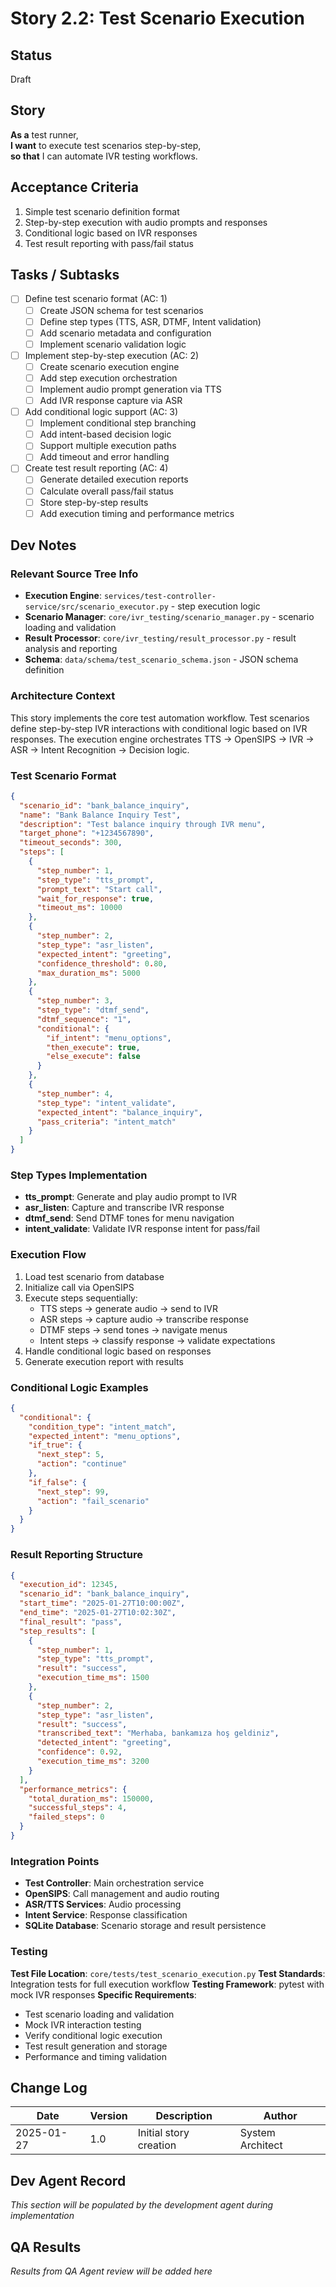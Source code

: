 # Story 2.2: Test Scenario Execution

## Status
Draft

## Story
**As a** test runner,  
**I want** to execute test scenarios step-by-step,  
**so that** I can automate IVR testing workflows.

## Acceptance Criteria
1. Simple test scenario definition format
2. Step-by-step execution with audio prompts and responses
3. Conditional logic based on IVR responses
4. Test result reporting with pass/fail status

## Tasks / Subtasks
- [ ] Define test scenario format (AC: 1)
  - [ ] Create JSON schema for test scenarios
  - [ ] Define step types (TTS, ASR, DTMF, Intent validation)
  - [ ] Add scenario metadata and configuration
  - [ ] Implement scenario validation logic
- [ ] Implement step-by-step execution (AC: 2)
  - [ ] Create scenario execution engine
  - [ ] Add step execution orchestration
  - [ ] Implement audio prompt generation via TTS
  - [ ] Add IVR response capture via ASR
- [ ] Add conditional logic support (AC: 3)
  - [ ] Implement conditional step branching
  - [ ] Add intent-based decision logic
  - [ ] Support multiple execution paths
  - [ ] Add timeout and error handling
- [ ] Create test result reporting (AC: 4)
  - [ ] Generate detailed execution reports
  - [ ] Calculate overall pass/fail status
  - [ ] Store step-by-step results
  - [ ] Add execution timing and performance metrics

## Dev Notes

### Relevant Source Tree Info
- **Execution Engine**: `services/test-controller-service/src/scenario_executor.py` - step execution logic
- **Scenario Manager**: `core/ivr_testing/scenario_manager.py` - scenario loading and validation
- **Result Processor**: `core/ivr_testing/result_processor.py` - result analysis and reporting
- **Schema**: `data/schema/test_scenario_schema.json` - JSON schema definition

### Architecture Context
This story implements the core test automation workflow. Test scenarios define step-by-step IVR interactions with conditional logic based on IVR responses. The execution engine orchestrates TTS → OpenSIPS → IVR → ASR → Intent Recognition → Decision logic.

### Test Scenario Format
```json
{
  "scenario_id": "bank_balance_inquiry",
  "name": "Bank Balance Inquiry Test",
  "description": "Test balance inquiry through IVR menu",
  "target_phone": "+1234567890",
  "timeout_seconds": 300,
  "steps": [
    {
      "step_number": 1,
      "step_type": "tts_prompt",
      "prompt_text": "Start call",
      "wait_for_response": true,
      "timeout_ms": 10000
    },
    {
      "step_number": 2,
      "step_type": "asr_listen",
      "expected_intent": "greeting",
      "confidence_threshold": 0.80,
      "max_duration_ms": 5000
    },
    {
      "step_number": 3,
      "step_type": "dtmf_send",
      "dtmf_sequence": "1",
      "conditional": {
        "if_intent": "menu_options",
        "then_execute": true,
        "else_execute": false
      }
    },
    {
      "step_number": 4,
      "step_type": "intent_validate",
      "expected_intent": "balance_inquiry",
      "pass_criteria": "intent_match"
    }
  ]
}
```

### Step Types Implementation
- **tts_prompt**: Generate and play audio prompt to IVR
- **asr_listen**: Capture and transcribe IVR response
- **dtmf_send**: Send DTMF tones for menu navigation
- **intent_validate**: Validate IVR response intent for pass/fail

### Execution Flow
1. Load test scenario from database
2. Initialize call via OpenSIPS
3. Execute steps sequentially:
   - TTS steps → generate audio → send to IVR
   - ASR steps → capture audio → transcribe response
   - DTMF steps → send tones → navigate menus
   - Intent steps → classify response → validate expectations
4. Handle conditional logic based on responses
5. Generate execution report with results

### Conditional Logic Examples
```json
{
  "conditional": {
    "condition_type": "intent_match",
    "expected_intent": "menu_options",
    "if_true": {
      "next_step": 5,
      "action": "continue"
    },
    "if_false": {
      "next_step": 99,
      "action": "fail_scenario"
    }
  }
}
```

### Result Reporting Structure
```json
{
  "execution_id": 12345,
  "scenario_id": "bank_balance_inquiry",
  "start_time": "2025-01-27T10:00:00Z",
  "end_time": "2025-01-27T10:02:30Z",
  "final_result": "pass",
  "step_results": [
    {
      "step_number": 1,
      "step_type": "tts_prompt",
      "result": "success",
      "execution_time_ms": 1500
    },
    {
      "step_number": 2,
      "step_type": "asr_listen",
      "result": "success",
      "transcribed_text": "Merhaba, bankamıza hoş geldiniz",
      "detected_intent": "greeting",
      "confidence": 0.92,
      "execution_time_ms": 3200
    }
  ],
  "performance_metrics": {
    "total_duration_ms": 150000,
    "successful_steps": 4,
    "failed_steps": 0
  }
}
```

### Integration Points
- **Test Controller**: Main orchestration service
- **OpenSIPS**: Call management and audio routing
- **ASR/TTS Services**: Audio processing
- **Intent Service**: Response classification
- **SQLite Database**: Scenario storage and result persistence

### Testing
**Test File Location**: `core/tests/test_scenario_execution.py`
**Test Standards**: Integration tests for full execution workflow
**Testing Framework**: pytest with mock IVR responses
**Specific Requirements**:
- Test scenario loading and validation
- Mock IVR interaction testing
- Verify conditional logic execution
- Test result generation and storage
- Performance and timing validation

## Change Log
| Date | Version | Description | Author |
|------|---------|-------------|---------|
| 2025-01-27 | 1.0 | Initial story creation | System Architect |

## Dev Agent Record
*This section will be populated by the development agent during implementation*

## QA Results
*Results from QA Agent review will be added here*